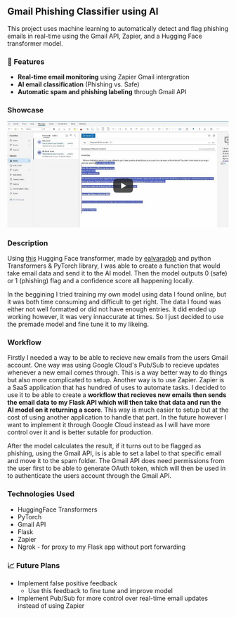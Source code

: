 ## Gmail Phishing Classifier using AI

This project uses machine learning to automatically detect and flag phishing emails in real-time using the Gmail API, Zapier, and a Hugging Face transformer model.

### 🚀 Features

- **Real-time email monitoring** using Zapier Gmail intergration
- **AI email classification** (Phishing vs. Safe)
- **Automatic spam and phishing labeling** through Gmail API


### Showcase
[![Watch the demo](thumbnail.png)](https://youtu.be/MRiKsjDFA4A?feature=shared)

### Description

Using [this](https://huggingface.co/ealvaradob/bert-finetuned-phishing) Hugging Face transformer, made by [ealvaradob](https://huggingface.co/ealvaradob/) and python Transformers & PyTorch library, I was able to create a function that would take email data and send it to the AI model. Then the model outputs 0 (safe) or 1 (phishing) flag and a confidence score all happening locally.

In the beggining I tried training my own model using data I found online, but it was both time consuming and difficult to get right. The data I found was either not well formatted or did not have enough entries. It did ended up working however, it was very innaccurate at times. So I just decided to use the premade model and fine tune it to my likeing.

### Workflow

Firstly I needed a way to be able to recieve new emails from the users Gmail account. One way was using Google Cloud's Pub/Sub to recieve updates whenever a new email comes through. This is a way better way to do things but also more complicated to setup. Another way is to use Zapier. Zapier is a SaaS application that has hundred of uses to automate tasks. I decided to use it to be able to create a **workflow that recieves new emails then sends the email data to my Flask API which will then take that data and run the AI model on it returning a score**. This way is much easier to setup but at the cost of using another application to handle that part. In the future however I want to implement it through Google Cloud instead as I will have more control over it and is better sutable for production.

After the model calculates the result, if it turns out to be flagged as phishing, using the Gmail API, is is able to set a label to that specific email and move it to the spam folder. The Gmail API does need permissions from the user first to be able to generate OAuth token, which will then be used in to authenticate the users account through the Gmail API.

### Technologies Used
- HuggingFace Transformers
- PyTorch
- Gmail API
- Flask
- Zapier
- Ngrok - for proxy to my Flask app without port forwarding



### 📈 Future Plans

- Implement false positive feedback
    - Use this feedback to fine tune and improve model
- Implement Pub/Sub for more control over real-time email updates instead of using Zapier
